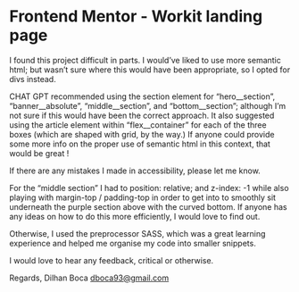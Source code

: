 # Frontend Mentor - Workit landing page


I found this project difficult in parts. I would’ve liked to use more semantic html; but wasn’t sure where this would have been appropriate, so I opted for divs instead. 

CHAT GPT recommended using the section element for “hero__section”, “banner__absolute”, “middle__section”, and “bottom__section”; although I’m not sure if this would have been the correct approach. It also suggested using the article element within “flex__container” for each of the three boxes (which are shaped with grid, by the way.) If anyone could provide some more info on the proper use of semantic html in this context, that would be great !

If there are any mistakes I made in accessibility, please let me know. 

For the “middle section” I had to position: relative; and z-index: -1 while also playing with margin-top / padding-top in order to get into to smoothly sit underneath the purple section above with the curved bottom. If anyone has any ideas on how to do this more efficiently, I would love to find out. 

Otherwise, I used the preprocessor SASS, which was a great learning experience and helped me organise my code into smaller snippets. 
 
I would love to hear any feedback, critical or otherwise. 

Regards, 
Dilhan Boca
dboca93@gmail.com
